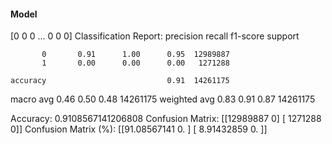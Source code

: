 #### Model
[0 0 0 ... 0 0 0]
Classification Report:
              precision    recall  f1-score   support

           0       0.91      1.00      0.95  12989887
           1       0.00      0.00      0.00   1271288

    accuracy                           0.91  14261175
   macro avg       0.46      0.50      0.48  14261175
weighted avg       0.83      0.91      0.87  14261175

Accuracy: 0.9108567141206808
Confusion Matrix:
[[12989887        0]
 [ 1271288        0]]
Confusion Matrix (%):
[[91.08567141  0.        ]
 [ 8.91432859  0.        ]]
